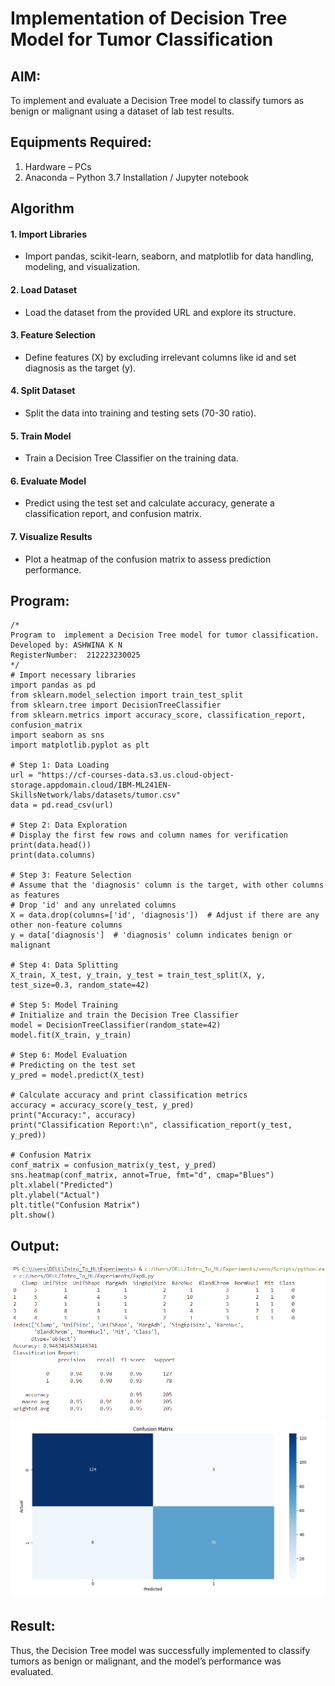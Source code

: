 # Implementation of Decision Tree Model for Tumor Classification

## AIM:
To implement and evaluate a Decision Tree model to classify tumors as benign or malignant using a dataset of lab test results.

## Equipments Required:
1. Hardware – PCs
2. Anaconda – Python 3.7 Installation / Jupyter notebook

## Algorithm
#### 1. Import Libraries

* Import pandas, scikit-learn, seaborn, and matplotlib for data handling, modeling, and visualization.
#### 2. Load Dataset

* Load the dataset from the provided URL and explore its structure.
#### 3. Feature Selection

* Define features (X) by excluding irrelevant columns like id and set diagnosis as the target (y).
#### 4. Split Dataset

* Split the data into training and testing sets (70-30 ratio).
#### 5. Train Model

* Train a Decision Tree Classifier on the training data.
#### 6. Evaluate Model

* Predict using the test set and calculate accuracy, generate a classification report, and confusion matrix.
#### 7. Visualize Results

* Plot a heatmap of the confusion matrix to assess prediction performance.

## Program:
```
/*
Program to  implement a Decision Tree model for tumor classification.
Developed by: ASHWINA K N
RegisterNumber:  212223230025
*/
# Import necessary libraries
import pandas as pd
from sklearn.model_selection import train_test_split
from sklearn.tree import DecisionTreeClassifier
from sklearn.metrics import accuracy_score, classification_report, confusion_matrix
import seaborn as sns
import matplotlib.pyplot as plt

# Step 1: Data Loading
url = "https://cf-courses-data.s3.us.cloud-object-storage.appdomain.cloud/IBM-ML241EN-SkillsNetwork/labs/datasets/tumor.csv"
data = pd.read_csv(url)

# Step 2: Data Exploration
# Display the first few rows and column names for verification
print(data.head())
print(data.columns)

# Step 3: Feature Selection
# Assume that the 'diagnosis' column is the target, with other columns as features
# Drop 'id' and any unrelated columns
X = data.drop(columns=['id', 'diagnosis'])  # Adjust if there are any other non-feature columns
y = data['diagnosis']  # 'diagnosis' column indicates benign or malignant

# Step 4: Data Splitting
X_train, X_test, y_train, y_test = train_test_split(X, y, test_size=0.3, random_state=42)

# Step 5: Model Training
# Initialize and train the Decision Tree Classifier
model = DecisionTreeClassifier(random_state=42)
model.fit(X_train, y_train)

# Step 6: Model Evaluation
# Predicting on the test set
y_pred = model.predict(X_test)

# Calculate accuracy and print classification metrics
accuracy = accuracy_score(y_test, y_pred)
print("Accuracy:", accuracy)
print("Classification Report:\n", classification_report(y_test, y_pred))

# Confusion Matrix
conf_matrix = confusion_matrix(y_test, y_pred)
sns.heatmap(conf_matrix, annot=True, fmt="d", cmap="Blues")
plt.xlabel("Predicted")
plt.ylabel("Actual")
plt.title("Confusion Matrix")
plt.show()

```

## Output:
![alt text](Exp-8-Output.PNG)
![alt text](Exp-8-Chart.PNG)

## Result:
Thus, the Decision Tree model was successfully implemented to classify tumors as benign or malignant, and the model’s performance was evaluated.
